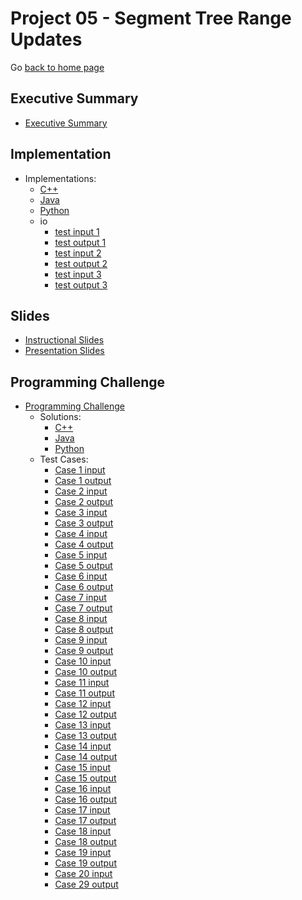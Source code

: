 Project 05 - Segment Tree Range Updates
===============================

Go [back to home page](../../index.html)

<a name="overview"></a>Executive Summary
---------------------------------------

- [Executive Summary](./executiveSummary.pdf)

<a name="overview"></a>Implementation
---------------------------------------

- Implementations:
	- [C++](./implementation/segTreeRangeUpdates.cpp)
	- [Java](./implementation/segTreeRangeUpdates.java)
	- [Python](./implementation/segTreeRangeUpdates.py)
	- io
		- [test input 1](./implementation/io/sample.in.1)
		- [test output 1](./implementation/io/sample.out.1)
		- [test input 2](./implementation/io/sample.in.2)
		- [test output 2](./implementation/io/sample.out.2)
        - [test input 3](./implementation/io/sample.in.3)
		- [test output 3](./implementation/io/sample.out.3)

<a name="overview"></a>Slides
---------------------------------------

- [Instructional Slides](./slides/lecture_segTreeRangeUpdates.pptx)
- [Presentation Slides](./slides/presentation_segTreeRangeUpdates.pptx)


<a name="overview"></a>Programming Challenge
---------------------------------------

- [Programming Challenge](./programmingChallenge/problemStatement.pdf)
	- Solutions:
		- [C++](./programmingChallenge/solutions/solution.cpp)
		- [Java](./programmingChallenge/solutions/Solution.java)
		- [Python](./programmingChallenge/solutions/solution.py)
	- Test Cases:
		- [Case 1 input](./programmingChallenge/io/test.in.1)
		- [Case 1 output](./programmingChallenge/io/test.out.1)
		- [Case 2 input](./programmingChallenge/io/test.in.2)
		- [Case 2 output](./programmingChallenge/io/test.out.2)
        - [Case 3 input](./programmingChallenge/io/test.in.3)
		- [Case 3 output](./programmingChallenge/io/test.out.3)
        - [Case 4 input](./programmingChallenge/io/test.in.4)
		- [Case 4 output](./programmingChallenge/io/test.out.4)
        - [Case 5 input](./programmingChallenge/io/test.in.5)
		- [Case 5 output](./programmingChallenge/io/test.out.5)
        - [Case 6 input](./programmingChallenge/io/test.in.6)
		- [Case 6 output](./programmingChallenge/io/test.out.6)
        - [Case 7 input](./programmingChallenge/io/test.in.7)
		- [Case 7 output](./programmingChallenge/io/test.out.7)
        - [Case 8 input](./programmingChallenge/io/test.in.8)
		- [Case 8 output](./programmingChallenge/io/test.out.8)
        - [Case 9 input](./programmingChallenge/io/test.in.9)
		- [Case 9 output](./programmingChallenge/io/test.out.9)
        - [Case 10 input](./programmingChallenge/io/test.in.10)
		- [Case 10 output](./programmingChallenge/io/test.out.10)
        - [Case 11 input](./programmingChallenge/io/test.in.11)
		- [Case 11 output](./programmingChallenge/io/test.out.11)
        - [Case 12 input](./programmingChallenge/io/test.in.12)
		- [Case 12 output](./programmingChallenge/io/test.out.12)
        - [Case 13 input](./programmingChallenge/io/test.in.13)
		- [Case 13 output](./programmingChallenge/io/test.out.13)
        - [Case 14 input](./programmingChallenge/io/test.in.14)
		- [Case 14 output](./programmingChallenge/io/test.out.14)
        - [Case 15 input](./programmingChallenge/io/test.in.15)
		- [Case 15 output](./programmingChallenge/io/test.out.15)
        - [Case 16 input](./programmingChallenge/io/test.in.16)
		- [Case 16 output](./programmingChallenge/io/test.out.16)
        - [Case 17 input](./programmingChallenge/io/test.in.17)
		- [Case 17 output](./programmingChallenge/io/test.out.17)
        - [Case 18 input](./programmingChallenge/io/test.in.18)
		- [Case 18 output](./programmingChallenge/io/test.out.18)
        - [Case 19 input](./programmingChallenge/io/test.in.19)
		- [Case 19 output](./programmingChallenge/io/test.out.19)
        - [Case 20 input](./programmingChallenge/io/test.in.20)
		- [Case 29 output](./programmingChallenge/io/test.out.20)

	
